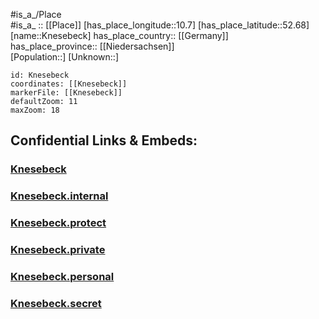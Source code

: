 ﻿---
location: [52.68,10.7] 
mapzoom: [7,12] 
mapmarker: city 
type: City
tags:
- geo/City


SpocWebEntityId: 31511
isDeleted: false
confidential: public

---
#is_a_/Place  
#is_a_ :: [[Place]] 
[has_place_longitude::10.7] 
[has_place_latitude::52.68] 
[name::Knesebeck] 
has_place_country:: [[Germany]]  
has_place_province:: [[Niedersachsen]]  
[Population::] 
[Unknown::] 


```leaflet
id: Knesebeck
coordinates: [[Knesebeck]] 
markerFile: [[Knesebeck]] 
defaultZoom: 11 
maxZoom: 18
```


## Confidential Links & Embeds: 

### [Knesebeck](/_public/Earth/Continent/Europe/Europe~Central/Germany/Germany~West/Niedersachsen/counties~Niedersachsen/Gifhorn/cities~Gifhorn/Wittingen/boroughs~Wittingen/Knesebeck.md) 

### [Knesebeck.internal](/_internal/Earth/Continent/Europe/Europe~Central/Germany/Germany~West/Niedersachsen/counties~Niedersachsen/Gifhorn/cities~Gifhorn/Wittingen/boroughs~Wittingen/Knesebeck.internal.md) 

### [Knesebeck.protect](/_protect/Earth/Continent/Europe/Europe~Central/Germany/Germany~West/Niedersachsen/counties~Niedersachsen/Gifhorn/cities~Gifhorn/Wittingen/boroughs~Wittingen/Knesebeck.protect.md) 

### [Knesebeck.private](/_private/Earth/Continent/Europe/Europe~Central/Germany/Germany~West/Niedersachsen/counties~Niedersachsen/Gifhorn/cities~Gifhorn/Wittingen/boroughs~Wittingen/Knesebeck.private.md) 

### [Knesebeck.personal](/_personal/Earth/Continent/Europe/Europe~Central/Germany/Germany~West/Niedersachsen/counties~Niedersachsen/Gifhorn/cities~Gifhorn/Wittingen/boroughs~Wittingen/Knesebeck.personal.md) 

### [Knesebeck.secret](/_secret/Earth/Continent/Europe/Europe~Central/Germany/Germany~West/Niedersachsen/counties~Niedersachsen/Gifhorn/cities~Gifhorn/Wittingen/boroughs~Wittingen/Knesebeck.secret.md) 
